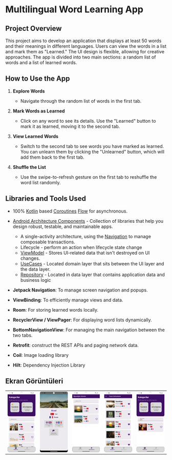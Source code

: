 # Multilingual Word Learning App

## Project Overview

This project aims to develop an application that displays at least 50 words and their meanings in different languages. Users can view the words in a list and mark them as "Learned." The UI design is flexible, allowing for creative approaches. The app is divided into two main sections: a random list of words and a list of learned words.

## How to Use the App

1. **Explore Words**
   - Navigate through the random list of words in the first tab.

2. **Mark Words as Learned**
   - Click on any word to see its details. Use the "Learned" button to mark it as learned, moving it to the second tab.

3. **View Learned Words**
   - Switch to the second tab to see words you have marked as learned. You can unlearn them by clicking the "Unlearned" button, which will add them back to the first tab.

4. **Shuffle the List**
   - Use the swipe-to-refresh gesture on the first tab to reshuffle the word list randomly.

## Libraries and Tools Used
- 100% [Kotlin](https://kotlinlang.org/)
  based [Coroutines](https://github.com/Kotlin/kotlinx.coroutines) [Flow](https://developer.android.com/kotlin/flow)
  for asynchronous.
  
- [Android Architecture Components](https://developer.android.com/topic/architecture/intro?hl=en) -
  Collection
  of libraries that help you design robust, testable, and maintainable apps.
    - A single-activity architecture, using
      the [Navigation](https://developer.android.com/guide/navigation) to manage composable
      transactions.
    - Lifecycle - perform an
      action when lifecycle state change
    - [ViewModel](https://developer.android.com/topic/libraries/architecture/viewmodel?hl=en) -
      Stores
      UI-related data that isn't destroyed on UI changes.
    - [UseCases](https://developer.android.com/topic/architecture/domain-layer?hl=en) - Located
      domain
      layer
      that sits between the UI layer and the data layer.
    - [Repository](https://developer.android.com/topic/architecture/data-layer?hl=en) - Located in
      data
      layer that contains application data and business logic
- **Jetpack Navigation**: To manage screen navigation and popups.
- **ViewBinding**: To efficiently manage views and data.
- **Room**: For storing learned words locally.
- **RecyclerView / ViewPager**: For displaying word lists dynamically.
- **BottomNavigationView**: For managing the main navigation between the two tabs.
- **Retrofit**: construct the REST APIs and paging network data.
- **Coil**:  Image loading library
- **Hilt**: Dependency Injection Library


## Ekran Görüntüleri


|                                   |                                    |                               |                                               |       |
|---------------------------------------------------------|-----------------------------------------------|--------------------------------------------------------------------------|------------------------------------------------------------------------------|------------------------------------------------------------------------------|
| ![](screenshots/screenshot_1.png) | ![](screenshots/screenshot_2.png) | ![](screenshots/screenshot_3.png) | ![](screenshots/screenshot_4.png) |  ![](screenshots/screenshot_5.png)|


